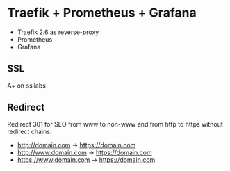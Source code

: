 # Traefik + Prometheus + Grafana
- Traefik 2.6 as reverse-proxy
- Prometheus
- Grafana

## SSL
A+ on ssllabs

## Redirect
Redirect 301 for SEO from www to non-www and from http to https without redirect chains:
- http://domain.com -> https://domain.com
- http://www.domain.com -> https://domain.com
- https://www.domain.com -> https://domain.com
